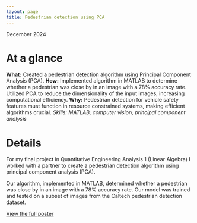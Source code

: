 ```yaml
---
layout: page
title: Pedestrian detection using PCA
---
```

December 2024

# At a glance
**What:** Created a pedestrian detection algorithm using Principal Component Analysis (PCA).
**How:** Implemented algorithm in MATLAB to determine whether a pedestrian was close by in an image with a 78% accuracy rate. Utilized PCA to reduce the dimensionality of the input images, increasing computational efficiency.
**Why:** Pedestrian detection for vehicle safety features must function in resource constrained systems, making efficient algorithms crucial.
*Skills: MATLAB, computer vision, principal component analysis*

# Details
For my final project in Quantitative Engineering Analysis 1 (Linear Algebra) I worked with a partner to create a pedestrian detection algorithm using principal component analysis (PCA).

Our algorithm, implemented in MATLAB, determined whether a pedestrian was close by in an image with a 78% accuracy rate. Our model was trained and tested on a subset of images from the Caltech pedestrian detection dataset.

<p><a href="{{site.url}}/pdfs/pedestrian_detection_poster.pdf" target="_blank">View the full poster</a></p>